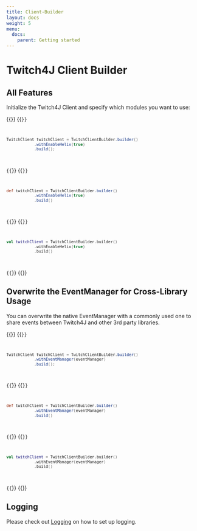 ```yaml
---
title: Client-Builder
layout: docs
weight: 5
menu: 
  docs:
    parent: Getting started
---
```


# Twitch4J Client Builder

## All Features
Initialize the Twitch4J Client and specify which modules you want to use:

{{<codeblocks>}}
{{<code Java>}}
```java
TwitchClient twitchClient = TwitchClientBuilder.builder()
            .withEnableHelix(true)
            .build();
```
{{</code>}}
{{<code Groovy>}}
```groovy
def twitchClient = TwitchClientBuilder.builder()
            .withEnableHelix(true)
            .build()
```
{{</code>}}
{{<code Kotlin>}}
```kotlin
val twitchClient = TwitchClientBuilder.builder()
            .withEnableHelix(true)
            .build()
```
{{</code>}}
{{</codeblocks>}}

## Overwrite the EventManager for Cross-Library Usage

You can overwrite the native EventManager with a commonly used one to share events between Twitch4J and other 3rd party libraries.

{{<codeblocks>}}
{{<code Java>}}
```java
TwitchClient twitchClient = TwitchClientBuilder.builder()
            .withEventManager(eventManager)
            .build();
```
{{</code>}}
{{<code Groovy>}}
```groovy
def twitchClient = TwitchClientBuilder.builder()
            .withEventManager(eventManager)
            .build()
```
{{</code>}}
{{<code Kotlin>}}
```kotlin
val twitchClient = TwitchClientBuilder.builder()
            .withEventManager(eventManager)
            .build()
```
{{</code>}}
{{</codeblocks>}}

## Logging

Please check out [Logging](../logging) on how to set up logging.
